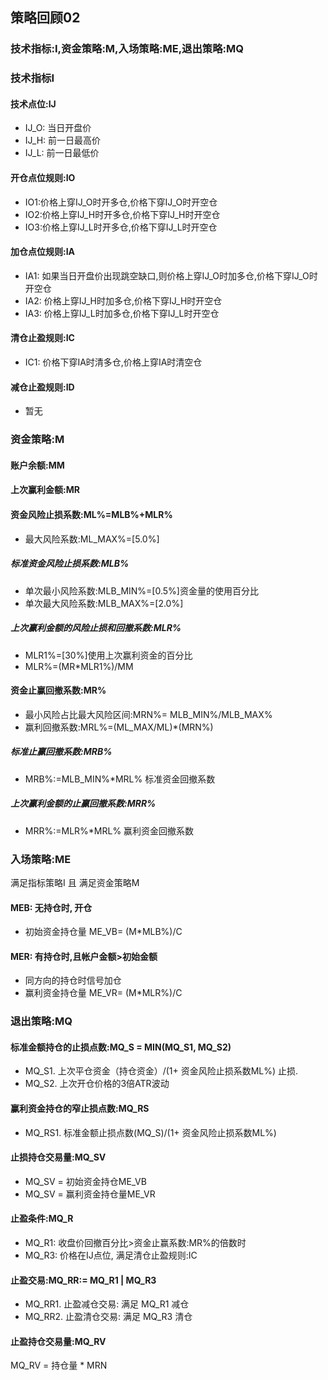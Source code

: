 ## 策略回顾02

### 技术指标:I,资金策略:M,入场策略:ME,退出策略:MQ

### 技术指标I

#### 技术点位:IJ

+ IJ_O: 当日开盘价
+ IJ_H: 前一日最高价
+ IJ_L: 前一日最低价

#### 开仓点位规则:IO

* IO1:价格上穿IJ_O时开多仓,价格下穿IJ_O时开空仓
* IO2:价格上穿IJ_H时开多仓,价格下穿IJ_H时开空仓
* IO3:价格上穿IJ_L时开多仓,价格下穿IJ_L时开空仓

#### 加仓点位规则:IA

* IA1: 如果当日开盘价出现跳空缺口,则价格上穿IJ_O时加多仓,价格下穿IJ_O时开空仓
* IA2: 价格上穿IJ_H时加多仓,价格下穿IJ_H时开空仓
* IA3: 价格上穿IJ_L时加多仓,价格下穿IJ_L时开空仓

#### 清仓止盈规则:IC

* IC1: 价格下穿IA时清多仓,价格上穿IA时清空仓

#### 减仓止盈规则:ID

* 暂无

### 资金策略:M

#### 账户余额:MM

#### 上次赢利金额:MR

#### 资金风险止损系数:ML%=MLB%+MLR%

* 最大风险系数:ML_MAX%=[5.0%]

##### 标准资金风险止损系数:MLB%

* 单次最小风险系数:MLB_MIN%=[0.5%]资金量的使用百分比
* 单次最大风险系数:MLB_MAX%=[2.0%]

##### 上次赢利金额的风险止损和回撤系数:MLR%

* MLR1%=[30%]使用上次赢利资金的百分比
* MLR%=(MR*MLR1%)/MM

#### 资金止赢回撤系数:MR%

* 最小风险占比最大风险区间:MRN%= MLB_MIN%/MLB_MAX%
* 赢利回撤系数:MRL%=(ML_MAX/ML)*(MRN%)

##### 标准止赢回撤系数:MRB%

* MRB%:=MLB_MIN%*MRL% 标准资金回撤系数

##### 上次赢利金额的止赢回撤系数:MRR%

* MRR%:=MLR%*MRL% 赢利资金回撤系数

### 入场策略:ME

满足指标策略I 且 满足资金策略M

#### MEB: 无持仓时, 开仓

* 初始资金持仓量 ME_VB= (M*MLB%)/C

#### MER: 有持仓时,且帐户金额>初始金额

* 同方向的持仓时信号加仓
* 赢利资金持仓量 ME_VR= (M*MLR%)/C

### 退出策略:MQ

#### 标准金额持仓的止损点数:MQ_S = MIN(MQ_S1, MQ_S2)

* MQ_S1. 上次平仓资金（持仓资金）/(1+ 资金风险止损系数ML%) 止损.
* MQ_S2. 上次开仓价格的3倍ATR波动

#### 赢利资金持仓的窄止损点数:MQ_RS

* MQ_RS1. 标准金额止损点数(MQ_S)/(1+ 资金风险止损系数ML%)

#### 止损持仓交易量:MQ_SV

* MQ_SV = 初始资金持仓ME_VB
* MQ_SV = 赢利资金持仓量ME_VR

#### 止盈条件:MQ_R

* MQ_R1: 收盘价回撤百分比>资金止赢系数:MR%的倍数时
* MQ_R3: 价格在IJ点位, 满足清仓止盈规则:IC

#### 止盈交易:MQ_RR:= MQ_R1 | MQ_R3

* MQ_RR1. 止盈减仓交易: 满足 MQ_R1 减仓
* MQ_RR2. 止盈清仓交易: 满足 MQ_R3 清仓

#### 止盈持仓交易量:MQ_RV

MQ_RV = 持仓量 * MRN

